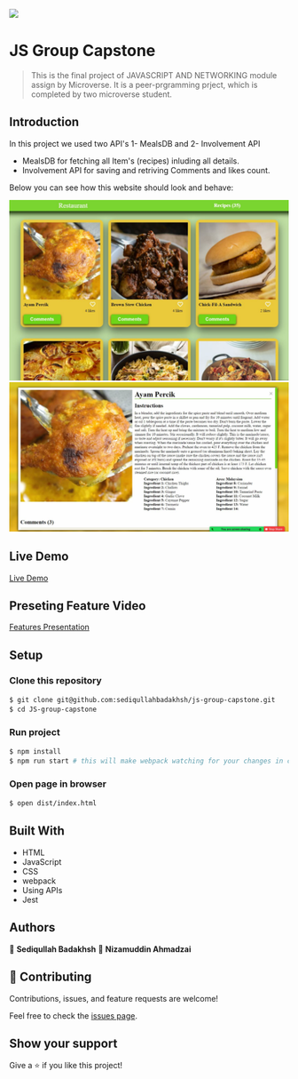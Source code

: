 ![](https://img.shields.io/badge/Microverse-blueviolet)

# JS Group Capstone

> This is the final project of JAVASCRIPT AND NETWORKING module assign by Microverse. It is a peer-prgramming prject, which is completed by two microverse student.

## Introduction

In this project we used two API's 1- MealsDB and 2- Involvement API

- MealsDB for fetching all Item's (recipes) inluding all details.
- Involvement API for saving and retriving Comments and likes count.

Below you can see how this website should look and behave:

![Home Page](src/images/screen1.JPG)
![Comment Modal](src/images/screen2.JPG)

## Live Demo

[Live Demo](https://sediqullahbadakhsh.github.io/js-group-capstone/)

## Preseting Feature Video

[Features Presentation](https://drive.google.com/file/d/17ehjK_AbkVPcvAS21XVyY2QNFBPCcd2U/view?usp=sharing)

## Setup

### Clone this repository

```bash
$ git clone git@github.com:sediqullahbadakhsh/js-group-capstone.git
$ cd JS-group-capstone
```

### Run project

```bash
$ npm install
$ npm run start # this will make webpack watching for your changes in code
```

### Open page in browser

```bash
$ open dist/index.html
```

## Built With

- HTML
- JavaScript
- CSS
- webpack
- Using APIs
- Jest

## Authors

👤 **Sediqullah Badakhsh**
👤 **Nizamuddin Ahmadzai**

## 🤝 Contributing

Contributions, issues, and feature requests are welcome!

Feel free to check the [issues page](https://github.com/sediqullahbadakhsh/js-group-capstone/issues).

## Show your support

Give a ⭐️ if you like this project!

